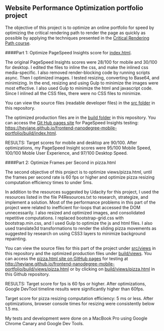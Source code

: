 ## Website Performance Optimization portfolio project

The objective of this project is to optimize an online portfolio for speed by optimizing the critical rendering path to render the page as quickly as possible by applying the techniques presented in the [Critical Rendering Path course](https://www.udacity.com/course/ud884).

####Part 1: Optimize PageSpeed Insights score for [index.html](https://heyjane.github.io/frontend-nanodegree-mobile-portfolio/build/index.html).

The original PageSpeed Insights scores were 28/100 for mobile and 30/100 for desktop.
I edited the files to inline the css, and make the inlined css media-specific.  I also removed render-blocking code by running scripts async.  Then I optimized images.  I tested resizing, converting to Base64, and minimizing.  In the end, resizing and using Gulp to minimize the images were most effective.  I also used Gulp to minimize the html and javascript code.  Since I inlined all the CSS files, there were no CSS files to minimize.

You can view the source files (readable developer files) in the [src folder](https://github.com/heyjane/frontend-nanodegree-mobile-portfolio/tree/master/src) in this repository.

The optimized production files are in the [build folder](https://github.com/heyjane/frontend-nanodegree-mobile-portfolio/tree/master/build) in this repository.
You can access the [Git Hub pages site](https://heyjane.github.io/frontend-nanodegree-mobile-portfolio/build/index.html) for PageSpeed Insights testing:  https://heyjane.github.io/frontend-nanodegree-mobile-portfolio/build/index.html.

RESULTS: Target scores for mobile and desktop are 90/100.  After optimizations, my PageSpeed Insight scores were 95/100 Mobile Speed, 100/100 Moble User Experience, and 97/100 Desktop Speed.


####Part 2: Optimize Frames per Second in pizza.html

The second objective of this project is to optimize views/pizza.html, until the frames per second rate is 60 fps or higher and optimize pizza resizing computation efficiency times to under 5ms.

In addition to the resources suggested by Udacity for this project, I used the resources listed in the file P4Resources.txt to research, strategize, and implement a solution.
Most of the performance problems in this part of the project were related to inefficient for-loops that accessed the DOM unnecessarily.  I also resized and optimized images, and consolidated repetitive computations.  I replaced bootstrap-grid.css with bootstrap.min.css, and I used Gulp to optimize the js and html files.  I also used translate3d transformations to render the sliding pizza movements as suggested by research on using CSS3 layers to minimize background repainting.

You can view the source files for this part of the project under [src/views](https://github.com/heyjane/frontend-nanodegree-mobile-portfolio/tree/master/src/views) in this repository and the optimized production files under [build/views](https://github.com/heyjane/frontend-nanodegree-mobile-portfolio/tree/master/build/views).
You can access the [pizza.html site on GitHub pages](http://heyjane.github.io/frontend-nanodegree-mobile-portfolio/build/views/pizza.html) for testing at http://heyjane.github.io/frontend-nanodegree-mobile-portfolio/build/views/pizza.html
or by clicking on [build/views/pizza.html](https://github.com/heyjane/frontend-nanodegree-mobile-portfolio/blob/master/build/views/pizza.html) in this Github repository.

RESULTS: Target score for fps is 60 fps or higher.  After optimizations, Google DevTool timeline results were significantly higher than 60fps.

Target score for pizza resizing computation efficiency: 5 ms or less.  After optimizations, browser console times for resizing were consistently below 1.5 ms.

My tests and development were done on a MacBook Pro using Google Chrome Canary and Google Dev Tools.

